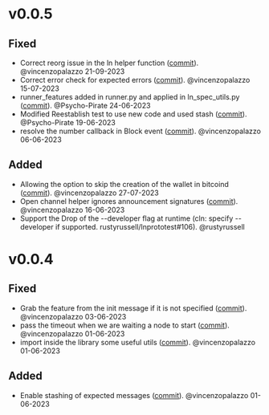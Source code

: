 # v0.0.5

## Fixed
- Correct reorg issue in the ln helper function ([commit](https://github.com/rustyrussell/lnprototest/commit/ad3129d4dad14e98a0b3f1210d349d2b6503ce53)). @vincenzopalazzo 21-09-2023
- Correct error check for expected errors ([commit](https://github.com/rustyrussell/lnprototest/commit/3dafe1d0b010aa0fb98b545a3a0fef6985153087)). @vincenzopalazzo 15-07-2023
- runner_features added in runner.py and applied in ln_spec_utils.py ([commit](https://github.com/rustyrussell/lnprototest/commit/0dc5dddbb209bd8edf4d2a93973b72882724b865)). @Psycho-Pirate 24-06-2023
- Modified Reestablish test to use new code and used stash ([commit](https://github.com/rustyrussell/lnprototest/commit/6cd0791f961d7c8d596d45c9725a463e5f52eed4)). @Psycho-Pirate 19-06-2023
- resolve the number callback in Block event ([commit](https://github.com/rustyrussell/lnprototest/commit/7ff8d9f33253031ff83bc9aed5ff1b63bd42bf95)). @vincenzopalazzo 06-06-2023

## Added
- Allowing the option to skip the creation of the wallet in bitcoind ([commit](https://github.com/rustyrussell/lnprototest/commit/45711defc89161b8d3efcae747000ae4fb2fd36d)). @vincenzopalazzo 27-07-2023
- Open channel helper ignores announcement signatures ([commit](https://github.com/rustyrussell/lnprototest/commit/ba32816e3291055e7f1eeff01f872f8a3359f66b)). @vincenzopalazzo 16-06-2023
- Support the Drop of the --developer flag at runtime (cln: specify --developer if supported. rustyrussell/lnprototest#106). @rustyrussell


# v0.0.4

## Fixed
- Grab the feature from the init message if it is not specified ([commit](https://github.com/rustyrussell/lnprototest/commit/e2005d731bacf4fffaf4fe92cc96b1d241bde7f8)). @vincenzopalazzo 03-06-2023
- pass the timeout when we are waiting a node to start ([commit](https://github.com/rustyrussell/lnprototest/commit/9b4a0c1521eddee3f1c90aae6bab1aac120c4cba)). @vincenzopalazzo 01-06-2023
- import inside the library some useful utils ([commit](https://github.com/rustyrussell/lnprototest/commit/554659fbdce8376f9f200e98a05f44b3b5c0582c)). @vincenzopalazzo 01-06-2023

## Added
- Enable stashing of expected messages ([commit](https://github.com/rustyrussell/lnprototest/commit/50d72b1f8b08c3d973c8252f3be3c28812247404)). @vincenzopalazzo 01-06-2023
